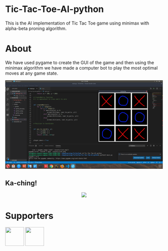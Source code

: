 # Tic-Tac-Toe-AI-python
This is the AI implementation of Tic Tac Toe game using minimax with alpha-beta proning algorithm.

# About         
We have used pygame to create the GUI of the game and then using the minimax algorithm we have made a computer bot to play the
most optimal moves at any game state.

![TestRunImage](https://github.com/TarunTomar122/Tic-Tac-Toe-AI-python/blob/master/assets/test/test.png)

## Ka-ching!

<p align="center">
									  			<a href="https://razorpay.webug.space/TarunTomar122/Tic-Tac-Toe-AI-python"><img src="https://i.imgur.com/ihTLDXK.jpeg" width="200"/></a>
											</p>

# Supporters
  [<img src="https://avatars2.githubusercontent.com/u/54112921?v=4" width="60" height="60"/>](https://github.com/TarunTomar122)  [<img src="https://avatars2.githubusercontent.com/u/39331243?v=4" width="60" height="60"/>](https://github.com/kunaltawatia)